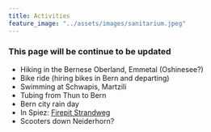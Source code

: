 ```yaml
---
title: Activities
feature_image: "../assets/images/sanitarium.jpeg"
---
```


### This page will be continue to be updated
- Hiking in the Bernese Oberland, Emmetal (Oshinesee?)
- Bike ride (hiring bikes in Bern and departing)
- Swimming at Schwapis, Martzili
- Tubing from Thun to Bern
- Bern city rain day
- In Spiez: [Firepit Strandweg](https://www.spiez.com/en/poi/firepit-strandweg)
- Scooters down Neiderhorn? 